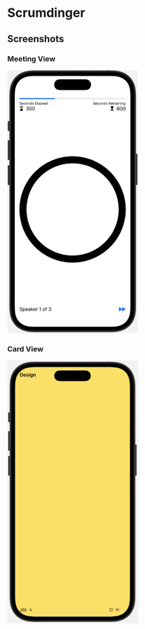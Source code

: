 # Scrumdinger

## Screenshots

### Meeting View

<img src="./Documentation/Assets/MeetingView.png" alt="Meeting View screenshot" height="600"/>

### Card View

<img src="./Documentation/Assets/CardView.png" alt="Card View screenshot" height="600"/>
